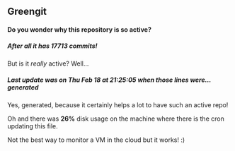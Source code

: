 ## Greengit

#### Do you wonder why this repository is so active?

##### After all it has 17713 commits!

But is it *really* active? Well...

##### Last update was on Thu Feb 18 at 21:25:05 when those lines were... generated

Yes, generated, because it certainly helps a lot to have such an active repo!

Oh and there was **26%** disk usage on the machine
where there is the cron updating this file.

Not the best way to monitor a VM in the cloud but it works! :)

